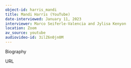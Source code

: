 ```yaml
---
object-id: harris_mandi
title: Mandi Harris (YouTube)
date-interviewed: January 11, 2023
interviewer: Marco Seiferle-Valencia and Jylisa Kenyon
location: Zoom
av_source: youtube
audiovideo-id: 3ilZ6n0jn0M
---
```


Biography

URL
